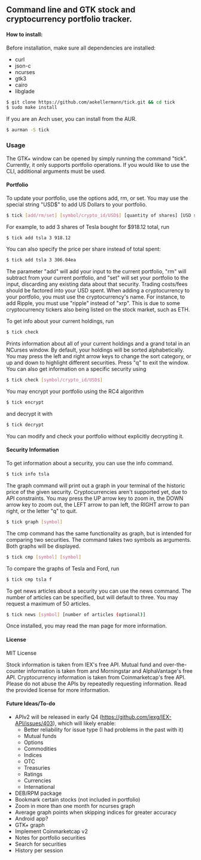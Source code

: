## Command line and GTK stock and cryptocurrency portfolio tracker.
#### How to install:
Before installation, make sure all dependencies are installed:
* curl
* json-c
* ncurses
* gtk3
* cairo
* libglade
```bash
$ git clone https://github.com/aokellermann/tick.git && cd tick
$ sudo make install
```
If you are an Arch user, you can install from the AUR.
```bash
$ aurman -S tick
```

### Usage
The GTK+ window can be opened by simply running the command "tick".
Currently, it only supports portfolio operations. If you would like to
use the CLI, additional arguments must be used.
#### Portfolio
To update your portfolio, use the options add, rm, or set. You may use the
special string "USD$" to add US Dollars to your portfolio.
```bash
$ tick [add/rm/set] [symbol/crypto_id/USD$] [quantity of shares] [USD spent]
```
For example, to add 3 shares of Tesla bought for $918.12 total, run
```bash
$ tick add tsla 3 918.12
```
You can also specify the price per share instead of total spent:
```bash
$ tick add tsla 3 306.04ea
```

The parameter "add" will add your input to the current portfolio, "rm" will
subtract from your current portfolio, and "set" will set your portfolio to
the input, discarding any existing data about that security. Trading costs/fees
should be factored into your USD spent. When adding a cryptocurrency to your
portfolio, you must use the cryptocurrency's name. For instance, to add Ripple,
you must use "ripple" instead of "xrp". This is due to some cryptocurrency
tickers also being listed on the stock market, such as ETH.

To get info about your current holdings, run
```bash
$ tick check
```
Prints information about all of your current holdings and a grand total
in an NCurses window. By default, your holdings will be sorted
alphabetically. You may press the left and right arrow keys to change
the sort category, or up and down to highlight different securities.
Press "q" to exit the window. You can also get information on a specific
security using
```bash
$ tick check [symbol/crypto_id/USD$]
```

You may encrypt your portfolio using the RC4 algorithm
```bash
$ tick encrypt
```
and decrypt it with
```bash
$ tick decrypt
```
You can modify and check your portfolio without explicitly decrypting it.

#### Security Information

To get information about a security, you can use the info command.
```bash
$ tick info tsla
```

The graph command will print out a graph in your terminal of the historic
price of the given security. Cryptocurrencies aren't supported yet, due to
API constraints. You may press the UP arrow key to zoom in, the DOWN arrow
key to zoom out, the LEFT arrow to pan left, the RIGHT arrow to pan right,
or the letter "q" to quit.
```bash
$ tick graph [symbol]
```

The cmp command has the same functionality as graph, but is intended for
comparing two securities. The command takes two symbols as arguments.
Both graphs will be displayed.
```bash
$ tick cmp [symbol] [symbol]
```
To compare the graphs of Tesla and Ford, run
```bash
$ tick cmp tsla f
```

To get news articles about a security you can use the news command. The
number of articles can be specified, but will default to three. You may
request a maximum of 50 articles.
```bash
$ tick news [symbol] [number of articles (optional)]
```

Once installed, you may read the man page for more information.

#### License
MIT License

Stock information is taken from IEX's free API. Mutual fund and
over-the-counter information is taken from and Morningstar and AlphaVantage's
free API.
Cryptocurrency information is taken from Coinmarketcap's free API.
Please do not abuse the APIs by repeatedly requesting information. Read
the provided license for more information.
#### Future Ideas/To-do
* APIv2 will be released in early Q4 (https://github.com/iexg/IEX-API/issues/403), which will likely enable:
    * Better reliability for issue type (I had problems in the past with it)
    * Mutual funds
    * Options
    * Commodities
    * Indices
    * OTC
    * Treasuries
    * Ratings
    * Currencies
    * International
* DEB/RPM package
* Bookmark certain stocks (not included in portfolio)
* Zoom in more than one month for ncurses graph
* Average graph points when skipping indices for greater accuracy
* Android app?
* GTK+ graph
* Implement Coinmarketcap v2
* Notes for portfolio securities
* Search for securities
* History per session